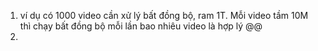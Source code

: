 1. ví dụ có 1000 video cần xử lý bất đồng bộ, ram 1T. Mỗi video tầm 10M thì chạy bất đồng bộ mỗi lần bao nhiêu video là hợp lý @@
2. 